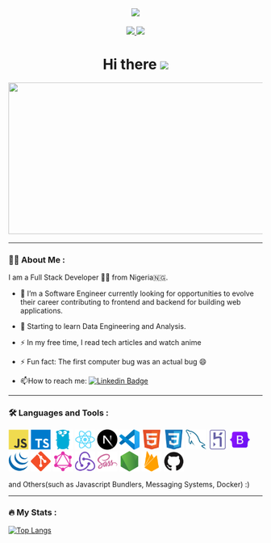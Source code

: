 
<div id='header' align='center'>
  <img src='https://avatars.githubusercontent.com/u/81351455?s=400&v=4' width='100' />
</div>

<br/>

<div id='badges' align='center'>
  <a href='https://www.linkedin.com/in/obafemi-ishola'>
      <img src='https://img.shields.io/badge/LinkedIn-blue?logo=linkedin&logoColor=white&?style=plastic' width='100'/>
  </a>
  <a href='https://femi-port.web.app/'>
    <img src='https://img.shields.io/static/v1?label=Portfolio&message=Femi-Portfolio&color=success' width='170'/>
  </a>  
</div>

<h1 align='center'> Hi there  <img src="https://media.giphy.com/media/hvRJCLFzcasrR4ia7z/giphy.gif" width="30px"/></h1>

<div align="center">
  <img src="https://media.giphy.com/media/dWesBcTLavkZuG35MI/giphy.gif" width="600" height="300"/>
</div>

---
### :man_technologist: About Me :

I am a Full Stack Developer :technologist: from Nigeria:nigeria:.

- :telescope: I’m a Software Engineer currently looking for opportunities to evolve their career contributing to frontend and backend for building web applications.

- :seedling: Starting to learn Data Engineering and Analysis.

- :zap: In my free time, I read tech articles and watch anime

- ⚡ Fun fact: The first computer bug was an actual bug :smile: 

- :mailbox:How to reach me: [![Linkedin Badge](https://img.shields.io/badge/-Obafemi-blue?style=plastic&logo=Linkedin&logoColor=white)](https://www.linkedin.com/in/obafemi-ishola)

---

### :hammer_and_wrench: Languages and Tools :

<div>
  <img src='https://raw.githubusercontent.com/devicons/devicon/1119b9f84c0290e0f0b38982099a2bd027a48bf1/icons/javascript/javascript-original.svg' width='40' height='40'/>
  <img src='https://raw.githubusercontent.com/devicons/devicon/1119b9f84c0290e0f0b38982099a2bd027a48bf1/icons/typescript/typescript-original.svg' width='40' height='40'/>
  <img src='https://raw.githubusercontent.com/devicons/devicon/master/icons/go/go-plain.svg' width='40' height='40'/>
   <img src='https://raw.githubusercontent.com/devicons/devicon/1119b9f84c0290e0f0b38982099a2bd027a48bf1/icons/react/react-original.svg' width='40' height='40'/>
   <img src='https://raw.githubusercontent.com/devicons/devicon/master/icons/nextjs/nextjs-original.svg' width='40' height='40'/>
   <img src='https://raw.githubusercontent.com/devicons/devicon/1119b9f84c0290e0f0b38982099a2bd027a48bf1/icons/vscode/vscode-original.svg' width='40' height='40'/>
   <img src='https://raw.githubusercontent.com/devicons/devicon/1119b9f84c0290e0f0b38982099a2bd027a48bf1/icons/html5/html5-original.svg' width='40' height='40'/>
   <img src='https://raw.githubusercontent.com/devicons/devicon/1119b9f84c0290e0f0b38982099a2bd027a48bf1/icons/css3/css3-original.svg' width='40' height='40'/>
   <img src='https://raw.githubusercontent.com/devicons/devicon/1119b9f84c0290e0f0b38982099a2bd027a48bf1/icons/mysql/mysql-original.svg' width='40' height='40'/>
   <img src='https://raw.githubusercontent.com/devicons/devicon/1119b9f84c0290e0f0b38982099a2bd027a48bf1/icons/heroku/heroku-original.svg' width='40' height='40'/>
   <img src='https://raw.githubusercontent.com/devicons/devicon/1119b9f84c0290e0f0b38982099a2bd027a48bf1/icons/bootstrap/bootstrap-original.svg' width='40' height='40' />
   <img src='https://raw.githubusercontent.com/devicons/devicon/1119b9f84c0290e0f0b38982099a2bd027a48bf1/icons/jquery/jquery-original.svg' width='40' height='40' />
   <img src='https://raw.githubusercontent.com/devicons/devicon/1119b9f84c0290e0f0b38982099a2bd027a48bf1/icons/git/git-original.svg' width='40' height='40' />
   <img src='https://raw.githubusercontent.com/devicons/devicon/1119b9f84c0290e0f0b38982099a2bd027a48bf1/icons/graphql/graphql-plain.svg' width='40' height='40' />
  <img src='https://raw.githubusercontent.com/devicons/devicon/1119b9f84c0290e0f0b38982099a2bd027a48bf1/icons/redux/redux-original.svg' width='40' height='40' />
  <img src='https://raw.githubusercontent.com/devicons/devicon/1119b9f84c0290e0f0b38982099a2bd027a48bf1/icons/sass/sass-original.svg' width='40' height='40' />
  <img src='https://raw.githubusercontent.com/devicons/devicon/1119b9f84c0290e0f0b38982099a2bd027a48bf1/icons/nodejs/nodejs-original.svg' width='40' height='40'/>
  <img src='https://raw.githubusercontent.com/devicons/devicon/1119b9f84c0290e0f0b38982099a2bd027a48bf1/icons/firebase/firebase-plain.svg' width='40' height='40'/>
  <img src='https://raw.githubusercontent.com/devicons/devicon/1119b9f84c0290e0f0b38982099a2bd027a48bf1/icons/github/github-original.svg' width='40' height='40'/>
  <p color='blue'>and Others(such as Javascript Bundlers, Messaging Systems, Docker) :)</p> 
</div>

---

### :fire: My Stats :

[![Top Langs](https://github-readme-stats.vercel.app/api/top-langs/?username=timfemey)](https://github.com/anuraghazra/github-readme-stats)

<!--
**timfemey/timfemey** is a ✨ _special_ ✨ repository because its `README.md` (this file) appears on your GitHub profile.

Here are some ideas to get you started:

- 🔭 I’m currently working on ...
- 🌱 I’m currently learning ...
- 👯 I’m looking to collaborate on ...
- 🤔 I’m looking for help with ...
- 💬 Ask me about ...
- 📫 How to reach me: ...
- 😄 Pronouns: ...
- ⚡ Fun fact: ...
-->
